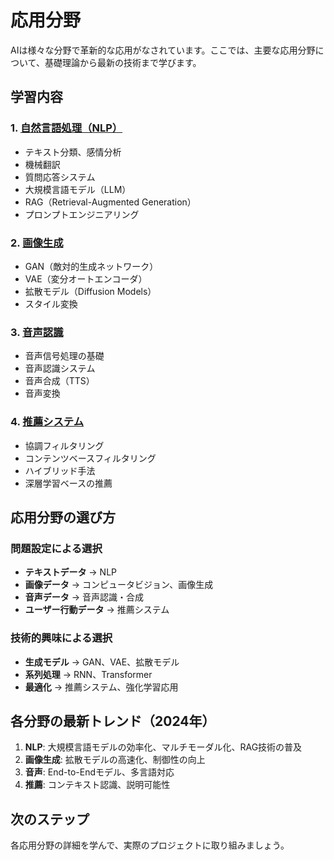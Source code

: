 # 応用分野

AIは様々な分野で革新的な応用がなされています。ここでは、主要な応用分野について、基礎理論から最新の技術まで学びます。

## 学習内容

### 1. [自然言語処理（NLP）](./NLP/README.md)
- テキスト分類、感情分析
- 機械翻訳
- 質問応答システム
- 大規模言語モデル（LLM）
- RAG（Retrieval-Augmented Generation）
- プロンプトエンジニアリング

### 2. [画像生成](./画像生成/README.md)
- GAN（敵対的生成ネットワーク）
- VAE（変分オートエンコーダ）
- 拡散モデル（Diffusion Models）
- スタイル変換

### 3. [音声認識](./音声認識/README.md)
- 音声信号処理の基礎
- 音声認識システム
- 音声合成（TTS）
- 音声変換

### 4. [推薦システム](./推薦システム/README.md)
- 協調フィルタリング
- コンテンツベースフィルタリング
- ハイブリッド手法
- 深層学習ベースの推薦

## 応用分野の選び方

### 問題設定による選択
- **テキストデータ** → NLP
- **画像データ** → コンピュータビジョン、画像生成
- **音声データ** → 音声認識・合成
- **ユーザー行動データ** → 推薦システム

### 技術的興味による選択
- **生成モデル** → GAN、VAE、拡散モデル
- **系列処理** → RNN、Transformer
- **最適化** → 推薦システム、強化学習応用

## 各分野の最新トレンド（2024年）

1. **NLP**: 大規模言語モデルの効率化、マルチモーダル化、RAG技術の普及
2. **画像生成**: 拡散モデルの高速化、制御性の向上
3. **音声**: End-to-Endモデル、多言語対応
4. **推薦**: コンテキスト認識、説明可能性

## 次のステップ

各応用分野の詳細を学んで、実際のプロジェクトに取り組みましょう。